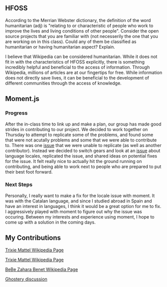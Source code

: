 ## HFOSS
According to the Merrian Webster dictionary, the definition of the word humanitarian (adj) is "relating to or characteristic of people who work to improve the lives and living conditions of other people".   Consider the open source projects that you are familiar with (not necesserily the one that you are working on in this class). Could any of them  be classified as humanitarian  or having humanitarian aspect? Explain. 

I believe that Wikipedia can be considered humanitarian. While it does not fit in with the characteristics of HFOSS explicitly, there is something incredibly helpful and beneficial to the access of information. Through Wikipedia, millions of articles are at our fingertips for free. While information does not directly save lives, it can be beneficial to the development of different communities through the access of knowledge. 

## Moment.js
### Progress
After the in-class time to link up and make a plan, our group has made good strides in contributing to our project. We decided to work together on Thursday to attempt to replicate some of the problems, and found some that were not acutally problems and some that we were able to contribute to. There was one [issue](https://github.com/moment/moment/issues/4512) that we were unable to replicate (as well as another contributor). Instead we decided to switch gears and look at an [issue](https://github.com/moment/moment/issues/4508) about language locales, replicated the issue, and shared ideas on potential fixes for the issue. It felt really nice to actually hit the ground running on contributing, and being able to work next to people who are prepared to put their best foot forward. 

### Next Steps
Personally, I really want to make a fix for the locale issue with moment. It was with the Catalan language, and since I studied abroad in Spain and have an interest in languages, I think it would be a great option for me to fix. I aggressively played with moment to figure out why the issue was occuring. Between my interests and experience using moment, I hope to come up with a solution in the coming days. 

## My Contributions
[Trixie Mattel Wikipedia Page](https://en.wikipedia.org/w/index.php?title=Trixie_Mattel&diff=prev&oldid=830714349)

[Trixie Mattel Wikipedia Page](https://en.wikipedia.org/w/index.php?title=Trixie_Mattel&diff=prev&oldid=830715984)

[BeBe Zahara Benet Wikipedia Page](https://en.wikipedia.org/w/index.php?title=BeBe_Zahara_Benet&diff=prev&oldid=830717397)

[Ghostery discussion](https://github.com/ghostery/ghostery-extension/issues/6)
